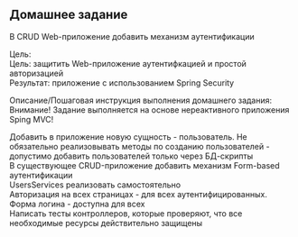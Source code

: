 ## Домашнее задание
В CRUD Web-приложение добавить механизм аутентификации

Цель:<br/>
Цель: защитить Web-приложение аутентифкацией и простой авторизацией<br/>
Результат: приложение с использованием Spring Security

Описание/Пошаговая инструкция выполнения домашнего задания:<br/>
Внимание! Задание выполняется на основе нереактивного приложения Sping MVC!

Добавить в приложение новую сущность - пользователь. Не обязательно реализовывать методы по созданию пользователей - допустимо добавить пользователей только через БД-скрипты<br/>
В существующее CRUD-приложение добавить механизм Form-based аутентификации<br/>
UsersServices реализовать самостоятельно<br/>
Авторизация на всех страницах - для всех аутентифицированных. Форма логина - доступна для всех<br/>
Написать тесты контроллеров, которые проверяют, что все необходимые ресурсы действительно защищены